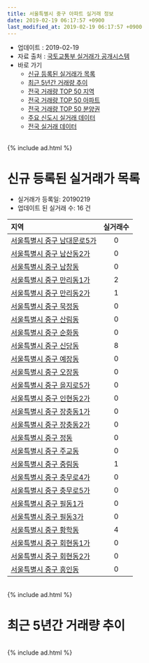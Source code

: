 ```yaml
---
title: 서울특별시 중구 아파트 실거래 정보
date: 2019-02-19 06:17:57 +0900
last_modified_at: 2019-02-19 06:17:57 +0900
---
```


* 업데이트 : 2019-02-19
* 자료 출처 : [국토교통부 실거래가 공개시스템](http://rt.molit.go.kr)
* 바로 가기
    * [신규 등록된 실거래가 목록](#신규-등록된-실거래가-목록)
    * [최근 5년간 거래량 추이](#최근-5년간-거래량-추이)
    * [전국 거래량 TOP 50 지역](https://ayogom.github.io/apt-trade-info/최근-3개월-전국에서-가장-거래가-많이-발생한-지역)
    * [전국 거래량 TOP 50 아파트](https://ayogom.github.io/apt-trade-info/최근-3개월-전국에서-가장-거래가-많이-발생한-아파트)
    * [전국 거래량 TOP 50 분양권](https://ayogom.github.io/apt-trade-info/최근-3개월-전국에서-가장-거래가-많이-발생한-분양권)
    * [주요 신도시 실거래 데이터](https://ayogom.github.io/apt-trade-info/주요-신도시)
    * [전국 실거래 데이터](https://ayogom.github.io/apt-trade-info/전국)

<br>
{% include ad.html %}
<br>

# 신규 등록된 실거래가 목록
* 실거래가 등록일: 20190219
* 업데이트 된 실거래 수: 16 건


|지역|실거래수|
|:---|:---:|
|[서울특별시 중구 남대문로5가](https://ayogom.github.io/apt-trade-info/서울특별시-중구-남대문로5가)|0|
|[서울특별시 중구 남산동2가](https://ayogom.github.io/apt-trade-info/서울특별시-중구-남산동2가)|0|
|[서울특별시 중구 남창동](https://ayogom.github.io/apt-trade-info/서울특별시-중구-남창동)|0|
|[서울특별시 중구 만리동1가](https://ayogom.github.io/apt-trade-info/서울특별시-중구-만리동1가)|2|
|[서울특별시 중구 만리동2가](https://ayogom.github.io/apt-trade-info/서울특별시-중구-만리동2가)|1|
|[서울특별시 중구 묵정동](https://ayogom.github.io/apt-trade-info/서울특별시-중구-묵정동)|0|
|[서울특별시 중구 산림동](https://ayogom.github.io/apt-trade-info/서울특별시-중구-산림동)|0|
|[서울특별시 중구 순화동](https://ayogom.github.io/apt-trade-info/서울특별시-중구-순화동)|0|
|[서울특별시 중구 신당동](https://ayogom.github.io/apt-trade-info/서울특별시-중구-신당동)|8|
|[서울특별시 중구 예장동](https://ayogom.github.io/apt-trade-info/서울특별시-중구-예장동)|0|
|[서울특별시 중구 오장동](https://ayogom.github.io/apt-trade-info/서울특별시-중구-오장동)|0|
|[서울특별시 중구 을지로5가](https://ayogom.github.io/apt-trade-info/서울특별시-중구-을지로5가)|0|
|[서울특별시 중구 인현동2가](https://ayogom.github.io/apt-trade-info/서울특별시-중구-인현동2가)|0|
|[서울특별시 중구 장충동1가](https://ayogom.github.io/apt-trade-info/서울특별시-중구-장충동1가)|0|
|[서울특별시 중구 장충동2가](https://ayogom.github.io/apt-trade-info/서울특별시-중구-장충동2가)|0|
|[서울특별시 중구 정동](https://ayogom.github.io/apt-trade-info/서울특별시-중구-정동)|0|
|[서울특별시 중구 주교동](https://ayogom.github.io/apt-trade-info/서울특별시-중구-주교동)|0|
|[서울특별시 중구 중림동](https://ayogom.github.io/apt-trade-info/서울특별시-중구-중림동)|1|
|[서울특별시 중구 충무로4가](https://ayogom.github.io/apt-trade-info/서울특별시-중구-충무로4가)|0|
|[서울특별시 중구 충무로5가](https://ayogom.github.io/apt-trade-info/서울특별시-중구-충무로5가)|0|
|[서울특별시 중구 필동1가](https://ayogom.github.io/apt-trade-info/서울특별시-중구-필동1가)|0|
|[서울특별시 중구 필동3가](https://ayogom.github.io/apt-trade-info/서울특별시-중구-필동3가)|0|
|[서울특별시 중구 황학동](https://ayogom.github.io/apt-trade-info/서울특별시-중구-황학동)|4|
|[서울특별시 중구 회현동1가](https://ayogom.github.io/apt-trade-info/서울특별시-중구-회현동1가)|0|
|[서울특별시 중구 회현동2가](https://ayogom.github.io/apt-trade-info/서울특별시-중구-회현동2가)|0|
|[서울특별시 중구 흥인동](https://ayogom.github.io/apt-trade-info/서울특별시-중구-흥인동)|0|


<br>
{% include ad.html %}
<br>

# 최근 5년간 거래량 추이


<div style="width:100%;">
    <canvas id="deal_progress" height="200"></canvas>
</div>

<script>
new Chart(document.getElementById("deal_progress"), {
    type: 'line',
    data: {
        labels: ['201402','201403','201404','201405','201406','201407','201408','201409','201410','201411','201412','201501','201502','201503','201504','201505','201506','201507','201508','201509','201510','201511','201512','201601','201602','201603','201604','201605','201606','201607','201608','201609','201610','201611','201612','201701','201702','201703','201704','201705','201706','201707','201708','201709','201710','201711','201712','201801','201802','201803','201804','201805','201806','201807','201808','201809','201810','201811','201812','201901','201902'],
        datasets: [{
            label: '매매',
            pointRadius: 1,
            data: [99, 83, 64, 52, 36, 49, 85, 109, 106, 70, 57, 90, 100, 173, 126, 125, 153, 155, 132, 110, 129, 93, 74, 78, 70, 101, 151, 146, 133, 138, 129, 144, 167, 82, 60, 50, 48, 92, 88, 158, 180, 157, 64, 101, 63, 80, 121, 250, 191, 145, 79, 89, 83, 90, 133, 94, 51, 63, 32, 14, 2],
            borderColor: "rgba(255, 201, 14, 1)",
            backgroundColor: "rgba(255, 201, 14, 0.5)",
            fill: false,
            lineTension: 0
        },{
            label: '전월세',
            pointRadius: 1,
            data: [233, 204, 161, 175, 169, 171, 143, 149, 170, 146, 172, 179, 164, 207, 144, 125, 121, 120, 107, 126, 150, 140, 167, 183, 165, 180, 130, 152, 124, 167, 132, 124, 169, 138, 137, 153, 194, 142, 154, 140, 173, 218, 250, 198, 163, 201, 190, 232, 229, 236, 138, 149, 162, 145, 165, 162, 164, 162, 134, 125, 26],
            borderColor: "rgba(0, 141, 185, 1)",
            backgroundColor: "rgba(0, 141, 185, 0.5)",
            fill: false,
            lineTension: 0
        }
        ]
    },
    options: {
        responsive: true,
        title: {
            display: false
        },
        tooltips: {
            mode: 'index',
            intersect: false
        },
        hover: {
            mode: 'nearest',
            intersect: true
        },
        scales: {
            xAxes: [{
                display: true,
                scaleLabel: {
                    display: true,
                    labelString: '년/월'
                }
            }],
            yAxes: [{
                display: true,
                ticks: {
                    suggestedMin: 0,
                },
                scaleLabel: {
                    display: true,
                    labelString: '실거래 수'
                }
            }]
        }
    }
});

</script>


<br>
{% include ad.html %}
<br>

